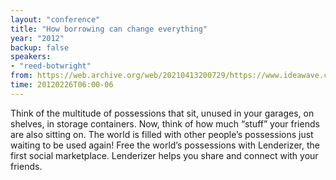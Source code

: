 ```yaml
---
layout: "conference"
title: "How borrowing can change everything"
year: "2012"
backup: false
speakers:
- "reed-botwright"
from: https://web.archive.org/web/20210413200729/https://www.ideawave.ca/2012-conference/how-borrowing-can-change-everything
time: 20120226T06:00-06
---
```


Think of the multitude of possessions that sit, unused in your garages, on
shelves, in storage containers. Now, think of how much “stuff” your friends
are also sitting on. The world is filled with other people’s possessions just
waiting to be used again! Free the world’s possessions with Lenderizer, the
first social marketplace. Lenderizer helps you share and connect with your
friends.
